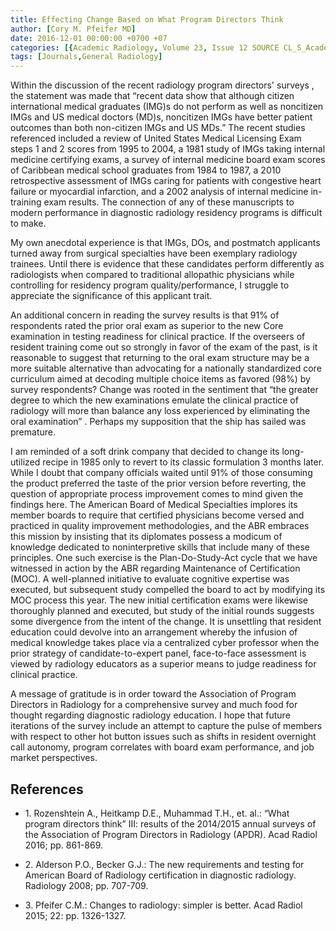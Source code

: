 ```yaml
---
title: Effecting Change Based on What Program Directors Think
author: [Cory M. Pfeifer MD]
date: 2016-12-01 00:00:00 +0700 +07
categories: [{Academic Radiology, Volume 23, Issue 12 SOURCE CL_S_AcademicRadiologyVolume23Issue12 1}]
tags: [Journals,General Radiology]
---
```

Within the discussion of the recent radiology program directors' surveys , the statement was made that “recent data show that although citizen international medical graduates (IMG)s do not perform as well as noncitizen IMGs and US medical doctors (MD)s, noncitizen IMGs have better patient outcomes than both non-citizen IMGs and US MDs.” The recent studies referenced included a review of United States Medical Licensing Exam steps 1 and 2 scores from 1995 to 2004, a 1981 study of IMGs taking internal medicine certifying exams, a survey of internal medicine board exam scores of Caribbean medical school graduates from 1984 to 1987, a 2010 retrospective assessment of IMGs caring for patients with congestive heart failure or myocardial infarction, and a 2002 analysis of internal medicine in-training exam results. The connection of any of these manuscripts to modern performance in diagnostic radiology residency programs is difficult to make.

My own anecdotal experience is that IMGs, DOs, and postmatch applicants turned away from surgical specialties have been exemplary radiology trainees. Until there is evidence that these candidates perform differently as radiologists when compared to traditional allopathic physicians while controlling for residency program quality/performance, I struggle to appreciate the significance of this applicant trait.

An additional concern in reading the survey results is that 91% of respondents rated the prior oral exam as superior to the new Core examination in testing readiness for clinical practice. If the overseers of resident training come out so strongly in favor of the exam of the past, is it reasonable to suggest that returning to the oral exam structure may be a more suitable alternative than advocating for a nationally standardized core curriculum aimed at decoding multiple choice items as favored (98%) by survey respondents? Change was rooted in the sentiment that “the greater degree to which the new examinations emulate the clinical practice of radiology will more than balance any loss experienced by eliminating the oral examination” . Perhaps my supposition that the ship has sailed was premature.

I am reminded of a soft drink company that decided to change its long-utilized recipe in 1985 only to revert to its classic formulation 3 months later. While I doubt that company officials waited until 91% of those consuming the product preferred the taste of the prior version before reverting, the question of appropriate process improvement comes to mind given the findings here. The American Board of Medical Specialties implores its member boards to require that certified physicians become versed and practiced in quality improvement methodologies, and the ABR embraces this mission by insisting that its diplomates possess a modicum of knowledge dedicated to noninterpretive skills that include many of these principles. One such exercise is the Plan-Do-Study-Act cycle that we have witnessed in action by the ABR regarding Maintenance of Certification (MOC). A well-planned initiative to evaluate cognitive expertise was executed, but subsequent study compelled the board to act by modifying its MOC process this year. The new initial certification exams were likewise thoroughly planned and executed, but study of the initial rounds suggests some divergence from the intent of the change. It is unsettling that resident education could devolve into an arrangement whereby the infusion of medical knowledge takes place via a centralized cyber professor when the prior strategy of candidate-to-expert panel, face-to-face assessment is viewed by radiology educators as a superior means to judge readiness for clinical practice.

A message of gratitude is in order toward the Association of Program Directors in Radiology for a comprehensive survey and much food for thought regarding diagnostic radiology education. I hope that future iterations of the survey include an attempt to capture the pulse of members with respect to other hot button issues such as shifts in resident overnight call autonomy, program correlates with board exam performance, and job market perspectives.

## References

- 1\. Rozenshtein A., Heitkamp D.E., Muhammad T.H., et. al.: “What program directors think” III: results of the 2014/2015 annual surveys of the Association of Program Directors in Radiology (APDR). Acad Radiol 2016; pp. 861-869.


- 2\. Alderson P.O., Becker G.J.: The new requirements and testing for American Board of Radiology certification in diagnostic radiology. Radiology 2008; pp. 707-709.


- 3\. Pfeifer C.M.: Changes to radiology: simpler is better. Acad Radiol 2015; 22: pp. 1326-1327.